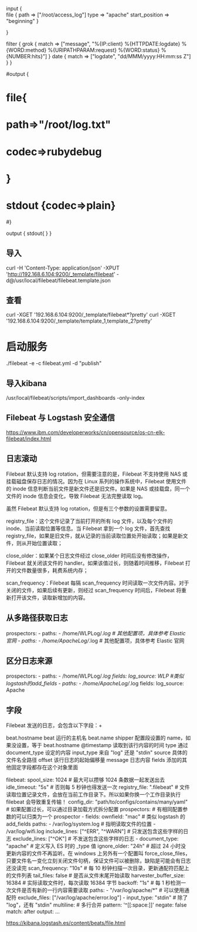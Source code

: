 input {  
    file {
        path => ["/root/access_log"]
        type => "apache"
        start_position => "beginning"
    }
  
}

filter {
    grok {
        match => ["message", "%{IP:client} %{HTTPDATE:logdate} %{WORD:method} %{URIPATHPARAM:request} %{WORD:status} %{NUMBER:hits}"]
  }
    date {
        match => ["logdate", "dd/MMM/yyyy:HH:mm:ss Z"]
  }
}

#output {
#    file{
#	path=>"/root/log.txt"
#	codec=>rubydebug
#   }
#    stdout {codec=>plain}
#}

output {
    stdout{ }
}



## 导入
curl -H 'Content-Type: application/json' -XPUT 'http://192.168.6.104:9200/_template/filebeat' -d@/usr/local/filebeat/filebeat.template.json


## 查看
curl -XGET '192.168.6.104:9200/_template/filebeat*?pretty'
curl -XGET '192.168.6.104:9200/_template/template_1,template_2?pretty'


# 启动服务
./filebeat -e -c filebeat.yml -d "publish"

## 导入kibana
/usr/local/filebeat/scripts/import_dashboards -only-index







## Filebeat 与 Logstash 安全通信
https://www.ibm.com/developerworks/cn/opensource/os-cn-elk-filebeat/index.html


## 日志滚动

Filebeat 默认支持 log rotation，但需要注意的是，Filebeat 不支持使用 NAS 或挂载磁盘保存日志的情况。因为在 Linux 系列的操作系统中，Filebeat 使用文件的 inode 信息判断当前文件是新文件还是旧文件。如果是 NAS 或挂载盘，同一个文件的 inode 信息会变化，导致 Filebeat 无法完整读取 log。

虽然 Filebeat 默认支持 log rotation，但是有三个参数的设置需要留意。

registry_file：这个文件记录了当前打开的所有 log 文件，以及每个文件的 inode、当前读取位置等信息。当 Filebeat 拿到一个 log 文件，首先查找 registry_file，如果是旧文件，就从记录的当前读取位置处开始读取；如果是新文件，则从开始位置读取；

close_older：如果某个日志文件经过 close_older 时间后没有修改操作，Filebeat 就关闭该文件的 handler。如果该值过长，则随着时间推移，Filebeat 打开的文件数量很多，耗费系统内存；

scan_frequency：Filebeat 每隔 scan_frequency 时间读取一次文件内容。对于关闭的文件，如果后续有更新，则经过 scan_frequency 时间后，Filebeat 将重新打开该文件，读取新增加的内容。



## 从多路径获取日志
prospectors:
    -
      paths:
         - /home/WLPLog/*.log
      # 其他配置项，具体参考 Elastic 官网
    -
      paths:
         - /home/ApacheLog/*.log
      # 其他配置项，具体参考 Elastic 官网
      
## 区分日志来源
prospectors:
    -
       paths:
          - /home/WLPLog/*.log
       fields:
         log_source: WLP       #类似logstash的add_fields
    -
       paths:
          - /home/ApacheLog/*.log
       fields:
         log_source: Apache

         
## 字段
Filebeat 发送的日志，会包含以下字段：+

beat.hostname beat 运行的主机名
beat.name shipper 配置段设置的 name，如果没设置，等于 beat.hostname
@timestamp 读取到该行内容的时间
type 通过 document_type 设定的内容
input_type 来自 "log" 还是 "stdin"
source 具体的文件名全路径
offset 该行日志的起始偏移量
message 日志内容
fields 添加的其他固定字段都存在这个对象里面


filebeat:
    spool_size: 1024                                    # 最大可以攒够 1024 条数据一起发送出去
    idle_timeout: "5s"                                  # 否则每 5 秒钟也得发送一次
    registry_file: ".filebeat"                          # 文件读取位置记录文件，会放在当前工作目录下。所以如果你换一个工作目录执行 filebeat 会导致重复传输！
    config_dir: "path/to/configs/contains/many/yaml"    # 如果配置过长，可以通过目录加载方式拆分配置
    prospectors:                                        # 有相同配置参数的可以归类为一个 prospector
        -
            fields:
                ownfield: "mac"                         # 类似 logstash 的 add_fields
            paths:
                - /var/log/system.log                   # 指明读取文件的位置
                - /var/log/wifi.log
            include_lines: ["^ERR", "^WARN"]            # 只发送包含这些字样的日志
            exclude_lines: ["^OK"]                      # 不发送包含这些字样的日志
        -
            document_type: "apache"                     # 定义写入 ES 时的 _type 值
            ignore_older: "24h"                         # 超过 24 小时没更新内容的文件不再监听。在 windows 上另外有一个配置叫 force_close_files，只要文件名一变化立刻关闭文件句柄，保证文件可以被删除，缺陷是可能会有日志还没读完
            scan_frequency: "10s"                       # 每 10 秒钟扫描一次目录，更新通配符匹配上的文件列表
            tail_files: false                           # 是否从文件末尾开始读取
            harvester_buffer_size: 16384                # 实际读取文件时，每次读取 16384 字节
            backoff: "1s"                               # 每 1 秒检测一次文件是否有新的一行内容需要读取
            paths:
                - "/var/log/apache/*"                   # 可以使用通配符
            exclude_files: ["/var/log/apache/error.log"]
        -
            input_type: "stdin"                         # 除了 "log"，还有 "stdin"
            multiline:                                  # 多行合并
                pattern: '^[[:space:]]'
                negate: false
                match: after
output:
    ...

https://kibana.logstash.es/content/beats/file.html



